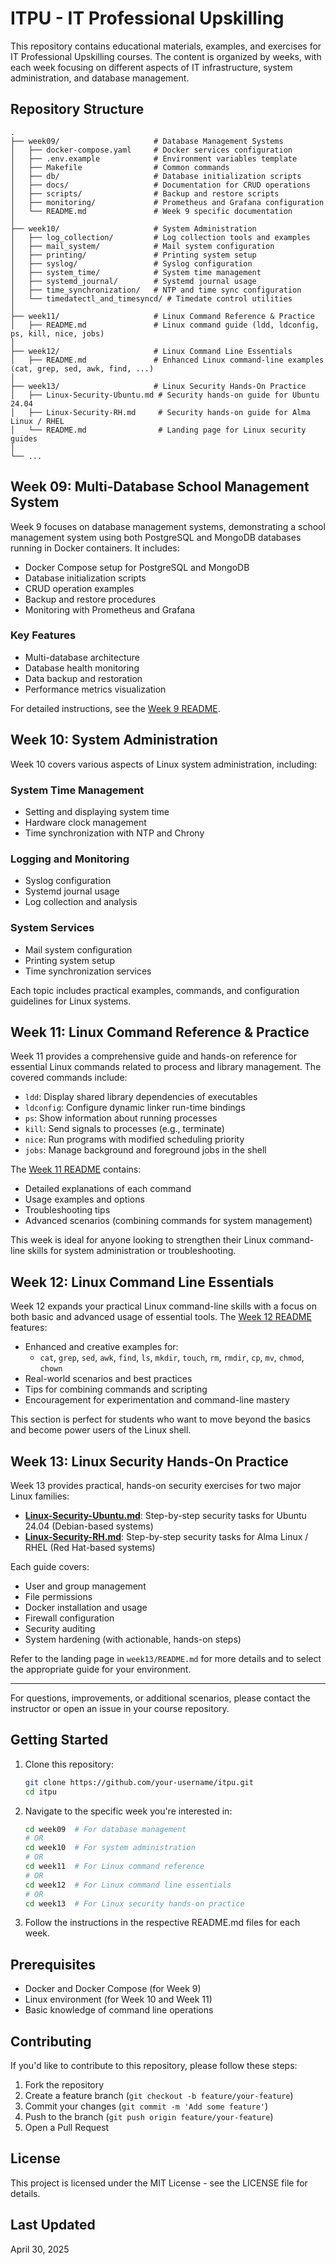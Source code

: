 # ITPU - IT Professional Upskilling

This repository contains educational materials, examples, and exercises for IT Professional Upskilling courses. The content is organized by weeks, with each week focusing on different aspects of IT infrastructure, system administration, and database management.

## Repository Structure

```
.
├── week09/                     # Database Management Systems
│   ├── docker-compose.yaml     # Docker services configuration
│   ├── .env.example            # Environment variables template
│   ├── Makefile                # Common commands
│   ├── db/                     # Database initialization scripts
│   ├── docs/                   # Documentation for CRUD operations
│   ├── scripts/                # Backup and restore scripts
│   ├── monitoring/             # Prometheus and Grafana configuration
│   └── README.md               # Week 9 specific documentation
│
├── week10/                     # System Administration
│   ├── log_collection/         # Log collection tools and examples
│   ├── mail_system/            # Mail system configuration
│   ├── printing/               # Printing system setup
│   ├── syslog/                 # Syslog configuration
│   ├── system_time/            # System time management
│   ├── systemd_journal/        # Systemd journal usage
│   ├── time_synchronization/   # NTP and time sync configuration
│   └── timedatectl_and_timesyncd/ # Timedate control utilities
│
├── week11/                     # Linux Command Reference & Practice
│   ├── README.md               # Linux command guide (ldd, ldconfig, ps, kill, nice, jobs)
│
├── week12/                     # Linux Command Line Essentials
│   ├── README.md               # Enhanced Linux command-line examples (cat, grep, sed, awk, find, ...)
│
├── week13/                     # Linux Security Hands-On Practice
│   ├── Linux-Security-Ubuntu.md # Security hands-on guide for Ubuntu 24.04
│   ├── Linux-Security-RH.md     # Security hands-on guide for Alma Linux / RHEL
│   └── README.md                # Landing page for Linux security guides
│
└── ...
```

## Week 09: Multi-Database School Management System

Week 9 focuses on database management systems, demonstrating a school management system using both PostgreSQL and MongoDB databases running in Docker containers. It includes:

- Docker Compose setup for PostgreSQL and MongoDB
- Database initialization scripts
- CRUD operation examples
- Backup and restore procedures
- Monitoring with Prometheus and Grafana

### Key Features

- Multi-database architecture
- Database health monitoring
- Data backup and restoration
- Performance metrics visualization

For detailed instructions, see the [Week 9 README](/week09/README.md).

## Week 10: System Administration

Week 10 covers various aspects of Linux system administration, including:

### System Time Management
- Setting and displaying system time
- Hardware clock management
- Time synchronization with NTP and Chrony

### Logging and Monitoring
- Syslog configuration
- Systemd journal usage
- Log collection and analysis

### System Services
- Mail system configuration
- Printing system setup
- Time synchronization services

Each topic includes practical examples, commands, and configuration guidelines for Linux systems.

## Week 11: Linux Command Reference & Practice

Week 11 provides a comprehensive guide and hands-on reference for essential Linux commands related to process and library management. The covered commands include:

- `ldd`: Display shared library dependencies of executables
- `ldconfig`: Configure dynamic linker run-time bindings
- `ps`: Show information about running processes
- `kill`: Send signals to processes (e.g., terminate)
- `nice`: Run programs with modified scheduling priority
- `jobs`: Manage background and foreground jobs in the shell

The [Week 11 README](/week11/README.md) contains:
- Detailed explanations of each command
- Usage examples and options
- Troubleshooting tips
- Advanced scenarios (combining commands for system management)

This week is ideal for anyone looking to strengthen their Linux command-line skills for system administration or troubleshooting.

## Week 12: Linux Command Line Essentials

Week 12 expands your practical Linux command-line skills with a focus on both basic and advanced usage of essential tools. The [Week 12 README](/week12/README.md) features:

- Enhanced and creative examples for:
  - `cat`, `grep`, `sed`, `awk`, `find`, `ls`, `mkdir`, `touch`, `rm`, `rmdir`, `cp`, `mv`, `chmod`, `chown`
- Real-world scenarios and best practices
- Tips for combining commands and scripting
- Encouragement for experimentation and command-line mastery

This section is perfect for students who want to move beyond the basics and become power users of the Linux shell.

## Week 13: Linux Security Hands-On Practice

Week 13 provides practical, hands-on security exercises for two major Linux families:

- **[Linux-Security-Ubuntu.md](./week13/Linux-Security-Ubuntu.md)**: Step-by-step security tasks for Ubuntu 24.04 (Debian-based systems)
- **[Linux-Security-RH.md](./week13/Linux-Security-RH.md)**: Step-by-step security tasks for Alma Linux / RHEL (Red Hat-based systems)

Each guide covers:
- User and group management
- File permissions
- Docker installation and usage
- Firewall configuration
- Security auditing
- System hardening (with actionable, hands-on steps)

Refer to the landing page in `week13/README.md` for more details and to select the appropriate guide for your environment.

---

For questions, improvements, or additional scenarios, please contact the instructor or open an issue in your course repository.

## Getting Started

1. Clone this repository:
   ```bash
   git clone https://github.com/your-username/itpu.git
   cd itpu
   ```

2. Navigate to the specific week you're interested in:
   ```bash
   cd week09  # For database management
   # OR
   cd week10  # For system administration
   # OR
   cd week11  # For Linux command reference
   # OR
   cd week12  # For Linux command line essentials
   # OR
   cd week13  # For Linux security hands-on practice
   ```

3. Follow the instructions in the respective README.md files for each week.

## Prerequisites

- Docker and Docker Compose (for Week 9)
- Linux environment (for Week 10 and Week 11)
- Basic knowledge of command line operations

## Contributing

If you'd like to contribute to this repository, please follow these steps:

1. Fork the repository
2. Create a feature branch (`git checkout -b feature/your-feature`)
3. Commit your changes (`git commit -m 'Add some feature'`)
4. Push to the branch (`git push origin feature/your-feature`)
5. Open a Pull Request

## License

This project is licensed under the MIT License - see the LICENSE file for details.

## Last Updated

April 30, 2025
